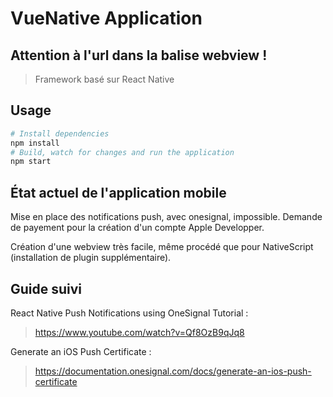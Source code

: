 # VueNative Application
## Attention à l'url dans la balise webview !

> Framework basé sur React Native

## Usage

``` bash
# Install dependencies
npm install
# Build, watch for changes and run the application
npm start
```
## État actuel de l'application mobile

Mise en place des notifications push, avec onesignal, impossible. Demande de payement pour la création d'un compte Apple Developper.

Création d'une webview très facile, même procédé que pour NativeScript (installation de plugin supplémentaire).

## Guide suivi

React Native Push Notifications using OneSignal Tutorial : 
> https://www.youtube.com/watch?v=Qf8OzB9qJq8

Generate an iOS Push Certificate :
> https://documentation.onesignal.com/docs/generate-an-ios-push-certificate
